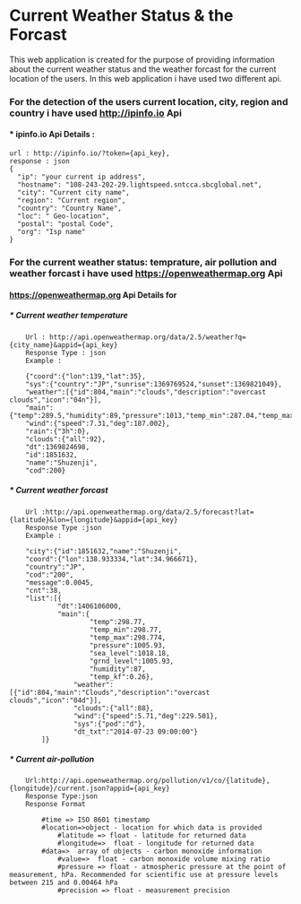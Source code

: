 # Current Weather Status & the Forcast

This web application is created for the purpose of providing information about the current weather status and the weather forcast for the current location of the users. In this web application i have used two different api.

### For the detection of the users current location, city, region and country i have used http://ipinfo.io Api

#### * ipinfo.io Api Details :
```
url : http://ipinfo.io/?token={api_key},
response : json
{
  "ip": "your current ip address",
  "hostname": "108-243-202-29.lightspeed.sntcca.sbcglobal.net",
  "city": "Current city name",
  "region": "Current region",
  "country": "Country Name",
  "loc": " Geo-location",
  "postal": "postal Code",
  "org": "Isp name"
}
```
### For the current weather status: temprature, air pollution and weather forcast i have used https://openweathermap.org Api

#### https://openweathermap.org Api Details for

##### * Current weather temperature
```
	Url : http://api.openweathermap.org/data/2.5/weather?q={city_name}&appid={api_key}
	Response Type : json
	Example :

	{"coord":{"lon":139,"lat":35},
	"sys":{"country":"JP","sunrise":1369769524,"sunset":1369821049},
	"weather":[{"id":804,"main":"clouds","description":"overcast clouds","icon":"04n"}],
	"main":{"temp":289.5,"humidity":89,"pressure":1013,"temp_min":287.04,"temp_max":292.04},
	"wind":{"speed":7.31,"deg":187.002},
	"rain":{"3h":0},
	"clouds":{"all":92},
	"dt":1369824698,
	"id":1851632,
	"name":"Shuzenji",
	"cod":200}
```
##### * Current weather forcast
```	
	Url :http://api.openweathermap.org/data/2.5/forecast?lat={latitude}&lon={longitude}&appid={api_key}
	Response Type :json
	Example :

	"city":{"id":1851632,"name":"Shuzenji",
	"coord":{"lon":138.933334,"lat":34.966671},
	"country":"JP",
	"cod":"200",
	"message":0.0045,
	"cnt":38,
	"list":[{
        	"dt":1406106000,
        	"main":{
            		"temp":298.77,
            		"temp_min":298.77,
            		"temp_max":298.774,
            		"pressure":1005.93,
            		"sea_level":1018.18,
            		"grnd_level":1005.93,
            		"humidity":87,
            		"temp_kf":0.26},
        		"weather":[{"id":804,"main":"Clouds","description":"overcast clouds","icon":"04d"}],
        		"clouds":{"all":88},
        		"wind":{"speed":5.71,"deg":229.501},
        		"sys":{"pod":"d"},
        		"dt_txt":"2014-07-23 09:00:00"}
        ]}
```
##### * Current air-pollution
```
	Url:http://api.openweathermap.org/pollution/v1/co/{latitude},{longitude}/current.json?appid={api_key}
	Response Type:json
	Response Format

		#time => ISO 8601 timestamp
		#location=>object - location for which data is provided
			#latitude => float - latitude for returned data 
			#longitude=>  float - longitude for returned data
		#data=>  array of objects - carbon monoxide information
			#value=>  float - carbon monoxide volume mixing ratio 
			#pressure => float - atmospheric pressure at the point of measurement, hPa. Recommended for scientific use at pressure levels between 215 and 0.00464 hPa 
			#precision => float - measurement precision

```

